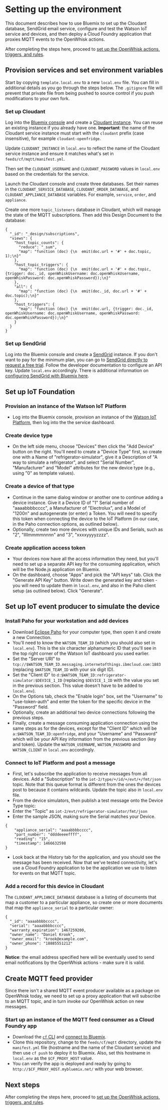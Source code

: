 # Setting up the environment
This document describes how to use Bluemix to set up the Cloudant database, SendGrid email service, configure and test the Watson IoT service and devices, and then deploy a Cloud Foundry application that proxies MQTT events to the OpenWhisk actions.

After completing the steps here, proceed to [set up the OpenWhisk actions, triggers, and rules](OPENWHISK.md).

## Provision services and set environment variables
Start by copying `template.local.env` to a new `local.env` file. You can fill in additional details as you go through the steps below. The `.gitignore` file will prevent that private file from being pushed to source control if you push modifications to your own fork.

### Set up Cloudant
Log into the [Bluemix console](https://console.ng.bluemix.net/) and create a [Cloudant instance](https://console.ng.bluemix.net/catalog/services/cloudant-nosql-db/?taxonomyNavigation=services). You can reuse an existing instance if you already have one. 
**Important**: the name of the Cloudant service instance must start with the `cloudant` prefix (case insensitive), for example `cloudant-openfridge`. 

Update `CLOUDANT_INSTANCE` in `local.env` to reflect the name of the Cloudant service instance and ensure it matches what's set in `feeds/cf/mqtt/manifest.yml`.

Then set the `CLOUDANT_USERNAME` and `CLOUDANT_PASSWORD` values in `local.env` based on the credentials for the service.

Launch the Cloudant console and create three databases. Set their names in the `CLOUDANT_SERVICE_DATABASE`, `CLOUDANT_ORDER_DATABASE`, and `CLOUDANT_APPLIANCE_DATABASE` variables. For example, `service`, `order`, and `appliance`.

Create one more `topic_listeners` database in Cloudant, which will manage the state of the MQTT subscriptions. Then add this Design Document to the database:

```
{
  "_id": "_design/subscriptions",
  "views": {
    "host_topic_counts": {
      "reduce": "_sum",
      "map": "function (doc) {\n  emit(doc.url + '#' + doc.topic, 1);\n}"
    },
    "host_topic_triggers": {
      "map": "function (doc) {\n  emit(doc.url + '#' + doc.topic, {trigger: doc._id, openWhiskUsername: doc.openWhiskUsername, openWhiskPassword: doc.openWhiskPassword});\n}"
    },
    "all": {
      "map": "function (doc) {\n  emit(doc._id, doc.url + '#' + doc.topic);\n}"
    },
    "host_triggers": {
      "map": "function (doc) {\n  emit(doc.url, {trigger: doc._id, openWhiskUsername: doc.openWhiskUsername, openWhiskPassword: doc.openWhiskPassword});\n}"
    }
  }
}
```

### Set up SendGrid
Log into the Bluemix console and create a [SendGrid](https://console.ng.bluemix.net/catalog/services/sendgrid/?taxonomyNavigation=services) instance. If you don't want to pay for the minimum plan, you can go to [SendGrid directly to request a free trial](http://sendgrid.com/). Follow the developer documentation to configure an API key. Update `local.env` accordingly. There is additional information on [configuring SendGrid with Bluemix here](https://www.ibm.com/blogs/bluemix/2016/12/using-sendgrid-easy-sending-email/).

## Set up IoT Foundation

### Provision an instance of the Watson IoT Platform
* Log into the Bluemix console, provision an instance of the [Watson IoT Platform](https://console.ng.bluemix.net/catalog/services/internet-of-things-platform/?taxonomyNavigation=services), then log into the the service dashboard.

### Create device type
* On the left side menu, choose "Devices" then click the "Add Device" button on the right. You'll need to create a "Device Type" first, so create one with a Name of "refrigerator-simulator", give it a Description of "A way to simulate a refrigerator", and select "Serial Number", "Manufacturer" and "Model" attributes for the new device type (e.g., using "0" as template values).

### Create a device of that type
* Continue in the same dialog window or another one to continue adding a device instance. Give it a Device ID of "1" Serial number of "aaaabbbbcccc", a Manufacturer of "Electrolux", and a Model of "1200n" and autogenerate (or enter) a Token. You will need to specify this token when connecting the device to the IoT Platform (in our case, in the Paho connection options, as outlined below).
* Optionally, create two more devices with unique IDs and Serials, such as "2", "llllmmmmnnnn" and "3", "xxxxyyyyzzzz".

### Create application access token
* Your devices now have all the access information they need, but you'll need to set up a separate API key for the consuming application, which will be the Node.js application on Bluemix.
* On the dashboard, choose "Apps" and pick the "API keys" tab. Click the "Generate API Key" button. Write down the generated key and token - you will need to update them in `local.env`, and also in the Paho client setup (as outlined below). Click "Generate".

## Set up IoT event producer to simulate the device

### Install Paho for your workstation and add devices
* Download [Eclipse Paho](http://www.eclipse.org/paho/clients/tool/) for your computer type, then open it and create a new Connection.
* You'll need to know the `WATSON_TEAM_ID` (which you should also set in `local.env`). This is the six character alphanumeric ID that you'll see in the top right corner of the Watson IoT dashboard you used earlier.
* Set the "Server URI" to `tcp://$WATSON_TEAM_ID.messaging.internetofthings.ibmcloud.com:1883` (replacing `$WATSON_TEAM_ID` with your six digit ID).
* Set the "Client ID" to `d:$WATSON_TEAM_ID:refrigerator-simulator:$DEVICE_1_ID` (replacing `$DEVICE_1_ID` with the value you set in the previous section. This value doesn't have to be added to `local.env`).
* On the Options tab, check the "Enable login" box, set the "Username" to "use-token-auth" and enter the token for the specific device in the "Password" field.
* Optionally, create an additional two device connections following the previous steps.
* Finally, create a message consuming application connection using the same steps as for the devices, except for the "Client ID" which will be `a:$WATSON_TEAM_ID:openfridge`, and your "Username" and "Password" which will be your API Key information from the previous section (key and token). Update the `WATSON_USERNAME`, `WATSON_PASSWORD` and `WATSON_CLIENT` in `local.env` accordingly.

### Connect to IoT Platform and post a message
* First, let's subscribe the application to receive messages from all devices. Add a "Subscription" to the `iot-2/type/+/id/+/evt/+/fmt/json` topic. Note that this queue format is different from the ones the devices post to because it contains wildcards. Update the topic also in `local.env` file.
* From the device simulators, then publish a test message onto the Device Type topic:
* Enter the "Topic" as `iot-2/evt/refrigerator-simulator/fmt/json`
* Enter the sample JSON, making sure the Serial matches your Device.
```
{
    "appliance_serial": "aaaabbbbcccc",
    "part_number": "ddddeeeeffff",
    "reading": "15",
    "timestamp": 1466632598
}
```
* Look back at the History tab for the application, and you should see the message has been received. Now that we've tested connectivity, let's use a Cloud Foundry application to be the application we use to listen for events on that MQTT topic.

### Add a record for this device in Cloudant
The `CLOUDANT_APPLIANCE_DATABASE` database is a listing of documents that map a customer to a particular appliance, so create one or more documents that map the `appliance_serial` to a particular owner:

```
{
  "_id": "aaaabbbbcccc",
  "serial": "aaaabbbbcccc",
  "warranty_expiration": 1467259200,
  "owner_name": "Daniel Krook",
  "owner_email": "krook@example.com",
  "owner_phone": "18885551212"
}
```
**Notice**: the email address specified here will be eventually used to send email notifications by the OpenWhisk actions - make sure it is valid.

## Create MQTT feed provider
Since there isn't a shared MQTT event producer available as a package on OpenWhisk today, we need to set up a proxy application that will subscribe to an MQTT topic, and in turn invoke our OpenWhisk action on new messages.

### Start up an instance of the MQTT feed consumer as a Cloud Foundry app
* Download the [`cf` CLI](https://console.ng.bluemix.net/docs/cli/index.html#cli) and [connect to Bluemix](https://console.ng.bluemix.net/docs/cfapps/ee.html#ee_cf).
* Clone this repository, change to the `feeds/cf/mqtt` directory, update the `manifest.yml` file (hostname and the name of the Cloudant service) and then use `cf push` to deploy it to Bluemix. Also, set this hostname in `local.env` as the `$CF_PROXY_HOST` value.
* You can verify the app is deployed and ready by going to `http://$CF_PROXY_HOST.mybluemix.net/` with your web browser.

## Next steps
After completing the steps here, proceed to [set up the OpenWhisk actions, triggers, and rules](OPENWHISK.md).
